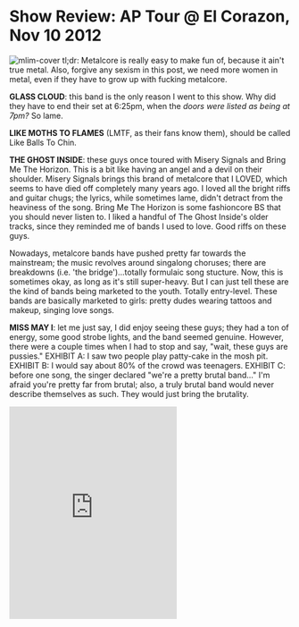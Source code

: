 # Show Review: AP Tour @ El Corazon, Nov 10 2012

![mlim-cover](The+Royal+Thousand+cover.png "The Royal Thousand")
tl;dr: Metalcore is really easy to make fun of, because it ain't true metal. Also, forgive any sexism in this post, we need more women in metal, even if they have to grow up with fucking metalcore.

**GLASS CLOUD**: this band is the only reason I went to this show. Why did they have to end their set at 6:25pm, when the _doors were listed as being at 7pm?_ So lame.

**LIKE MOTHS TO FLAMES** (LMTF, as their fans know them), should be called Like Balls To Chin.

**THE GHOST INSIDE**: these guys once toured with Misery Signals and Bring Me The Horizon. This is a bit like having an angel and a devil on their shoulder. Misery Signals brings this brand of metalcore that I LOVED, which seems to have died off completely many years ago. I loved all the bright riffs and guitar chugs; the lyrics, while sometimes lame, didn't detract from the heaviness of the song. Bring Me The Horizon is some fashioncore BS that you should never listen to. I liked a handful of The Ghost Inside's older tracks, since they reminded me of bands I used to love. Good riffs on these guys.
<!--more-->
Nowadays, metalcore bands have pushed pretty far towards the mainstream; the music revolves around singalong choruses; there are breakdowns (i.e. 'the bridge')...totally formulaic song stucture. Now, this is sometimes okay, as long as it's still super-heavy. But I can just tell these are the kind of bands being marketed to the youth. Totally entry-level. These bands are basically marketed to girls: pretty dudes wearing tattoos and makeup, singing love songs.

**MISS MAY I**: let me just say, I did enjoy seeing these guys; they had a ton of energy, some good strobe lights, and the band seemed genuine. However, there were a couple times when I had to stop and say, "wait, these guys are pussies." 
EXHIBIT A: I saw two people play patty-cake in the mosh pit. 
EXHIBIT B: I would say about 80% of the crowd was teenagers. 
EXHIBIT C: before one song, the singer declared "we're a pretty brutal band..." I'm afraid you're pretty far from brutal; also, a truly brutal band would never describe themselves as such. They would just bring the brutality. 

<iframe src="https://embed.spotify.com/?uri=spotify:album:6vouABGZuo1CJqXw7mwAwV" width="300" height="380" frameborder="0" allowtransparency="true"></iframe>
